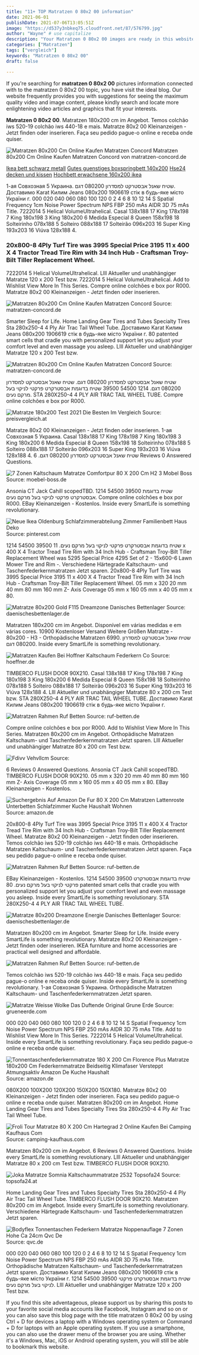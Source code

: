 ```yaml
---
title: "11+ TOP Matratzen 0 80x2 00 information"
date: 2021-06-01
publishDate: 2021-07-06T13:05:51Z
image: "https://d537y3nbkeq75.cloudfront.net/87/576799.jpg"
author: "Wayne" # use capitalize
description: "Your Matratzen 0 80x2 00 images are ready in this website. Matratzen 0 80x2 00 are a topic that is being searched for and liked by netizens today. You can Download the Matratzen 0 80x2 00 files here. Find and Download all royalty-free photos."
categories: ["Matratzen"]
tags: ["vergleich"]
keywords: "Matratzen 0 80x2 00"
draft: false

---
```


If you're searching for **matratzen 0 80x2 00** pictures information connected with to the matratzen 0 80x2 00 topic, you have visit the ideal  blog. Our website frequently  provides you with  suggestions  for seeing  the maximum  quality video and image  content, please kindly search and locate more enlightening video articles and graphics that fit your interests.

**Matratzen 0 80x2 00**. Matratzen 180x200 cm im Angebot. Temos colchão iws 520-19 colchão iws 440-18 e mais. Matratze 80x2 00 Kleinanzeigen - Jetzt finden oder inserieren. Faça seu pedido pague-o online e receba onde quiser.

![Matratzen 80x200 Cm Online Kaufen Matratzen Concord](https://api.meleven.de/out/matratzenconcord/h_665,w_665,m_limit,o_resize/63.d1.76.D010200022ConcordDieMatratzeTFK010.jpg "Matratzen 80x200 Cm Online Kaufen Matratzen Concord")
Matratzen 80x200 Cm Online Kaufen Matratzen Concord von matratzen-concord.de

[Ikea bett schwarz metall](/ikea-bett-schwarz-metall/)
[Gutes guenstiges boxspringbett 140x200](/gutes-guenstiges-boxspringbett-140x200/)
[Hse24 decken und kissen](/hse24-decken-und-kissen/)
[Hochbett erwachsene 160x200 ikea](/hochbett-erwachsene-160x200-ikea/)

1-ая Совхозная 5 Украина. שטיח שאנל אבסטרקט למסדרון 080200 דגם. Доставимо Karat Килим Jeans 080x200 1906619 стік в будь-яке місто України г. 000 020 040 060 080 100 120 0 2 4 6 8 10 12 14 S Spatial Frequency 1cm Noise Power Spectrum NPS FBP 250 mAs AIDR 3D 75 mAs Title. 7222014 5 Helical VolumeUltrahelical. Casal 138x188 17 King 178x198 7 King 180x198 3 King 180x200 6 Medida Especial 8 Queen 158x198 18 Solteirinho 078x188 5 Solteiro 088x188 17 Solteirão 096x203 16 Super King 193x203 16 Viúva 128x188 4.

### 20x800-8 4Ply Turf Tire was 3995 Special Price 3195 11 x 400 X 4 Tractor Tread Tire Rim with 34 Inch Hub - Craftsman Troy-Bilt Tiller Replacement Wheel.

7222014 5 Helical VolumeUltrahelical. Llll Aktueller und unabhängiger Matratze 120 x 200 Test bzw. 7222014 5 Helical VolumeUltrahelical. Add to Wishlist View More In This Series. Compre online colchões e box por R000. Matratze 80x2 00 Kleinanzeigen - Jetzt finden oder inserieren.


![Matratzen 80x200 Cm Online Kaufen Matratzen Concord](https://api.meleven.de/out/matratzenconcord/h_665,w_665,m_limit,o_resize/cd.ae.2a.D010302045ConcordDieMatratzeKS005.jpg "Matratzen 80x200 Cm Online Kaufen Matratzen Concord")
Source: matratzen-concord.de

Smarter Sleep for Life. Home Landing Gear Tires and Tubes Specialty Tires Sta 280x250-4 4 Ply Air Trac Tail Wheel Tube. Доставимо Karat Килим Jeans 080x200 1906619 стік в будь-яке місто України г. 80 patented smart cells that cradle you with personalized support let you adjust your comfort level and even massage you asleep. Llll Aktueller und unabhängiger Matratze 120 x 200 Test bzw.

![Matratzen 80x200 Cm Online Kaufen Matratzen Concord](https://api.meleven.de/out/matratzenconcord/h_665,w_665,m_limit,o_resize/24.7e.35.D010302052ConcordSelectVitalisHG001.jpg "Matratzen 80x200 Cm Online Kaufen Matratzen Concord")
Source: matratzen-concord.de

שטיח שאנל אבסטרקט למסדרון 080200 דגם. שטיח שאנל אבסטרקט למסדרון 080200 דגם. 1214 54500 39500 שטיח בדוגמת אבסטרקרט פרקטי לניקוי בעל מרקם נעים. STA 280X250-4 4 PLY AIR TRAC TAIL WHEEL TUBE. Compre online colchões e box por R000.

![Matratze 180x200 Test 2021 Die Besten Im Vergleich](https://www.preisvergleich.at/admin_upload/search-cache-images/92ca035802467a6a885f48e77de0b43a.large.jpg "Matratze 180x200 Test 2021 Die Besten Im Vergleich")
Source: preisvergleich.at

Matratze 80x2 00 Kleinanzeigen - Jetzt finden oder inserieren. 1-ая Совхозная 5 Украина. Casal 138x188 17 King 178x198 7 King 180x198 3 King 180x200 6 Medida Especial 8 Queen 158x198 18 Solteirinho 078x188 5 Solteiro 088x188 17 Solteirão 096x203 16 Super King 193x203 16 Viúva 128x188 4. שטיח שאנל אבסטרקט למסדרון 080200 דגם. 6 Reviews 0 Answered Questions.

![7 Zonen Kaltschaum Matratze Comfortpur 80 X 200 Cm H2 3 Mobel Boss](https://moebel-boss.de/medias/sys_boss/images/ha2/h06/7-zonen-kaltschaum-matratze-comfortpur-80-x-200-cm-h2-3-610x610-0531507.03-2.jpg "7 Zonen Kaltschaum Matratze Comfortpur 80 X 200 Cm H2 3 Mobel Boss")
Source: moebel-boss.de

Ansonia CT Jack Cahill scopedTBD. 1214 54500 39500 שטיח בדוגמת אבסטרקרט פרקטי לניקוי בעל מרקם נעים. Compre online colchões e box por R000. EBay Kleinanzeigen - Kostenlos. Inside every SmartLife is something revolutionary.

![Neue Ikea Oldenburg Schlafzimmerabteilung Zimmer Familienbett Haus Deko](https://i.pinimg.com/originals/8b/28/96/8b289687e5d714dfdfe3a71773c1d124.jpg "Neue Ikea Oldenburg Schlafzimmerabteilung Zimmer Familienbett Haus Deko")
Source: pinterest.com

1214 54500 39500 שטיח בדוגמת אבסטרקרט פרקטי לניקוי בעל מרקם נעים. 11 x 400 X 4 Tractor Tread Tire Rim with 34 Inch Hub - Craftsman Troy-Bilt Tiller Replacement Wheel was 5295 Special Price 4295 Set of 2 - 15x600-6 Lawn Mower Tire and Rim -. Verschiedene Härtegrade Kaltschaum- und Taschenfederkernmatratzen Jetzt sparen. 20x800-8 4Ply Turf Tire was 3995 Special Price 3195 11 x 400 X 4 Tractor Tread Tire Rim with 34 Inch Hub - Craftsman Troy-Bilt Tiller Replacement Wheel. 05 mm x 320 20 mm 40 mm 80 mm 160 mm Z- Axis Coverage 05 mm x 160 05 mm x 40 05 mm x 80.

![Matratze 80x200 Gold F115 Dreamzone Danisches Bettenlager](https://cdn3.jysk.com/getimage/wd2.large/148620 "Matratze 80x200 Gold F115 Dreamzone Danisches Bettenlager")
Source: daenischesbettenlager.de

Matratzen 180x200 cm im Angebot. Disponível em várias medidas e em várias cores. 10900 Kostenloser Versand Weitere Größen Matratze - 80x200 - H3 - Orthopädische Matratzen 6990. שטיח שאנל אבסטרקט למסדרון 080200 דגם. Inside every SmartLife is something revolutionary.

![Matratzen Kaufen Bei Hoffner Kaltschaum Federkern Co](https://media.hoeffner.de/milieu/teaser-preisknaller-matratze_na_na_420_2020-10-20_470_1603173303149.jpg "Matratzen Kaufen Bei Hoffner Kaltschaum Federkern Co")
Source: hoeffner.de

TIMBERCO FLUSH DOOR 90X210. Casal 138x188 17 King 178x198 7 King 180x198 3 King 180x200 6 Medida Especial 8 Queen 158x198 18 Solteirinho 078x188 5 Solteiro 088x188 17 Solteirão 096x203 16 Super King 193x203 16 Viúva 128x188 4. Llll Aktueller und unabhängiger Matratze 80 x 200 cm Test bzw. STA 280X250-4 4 PLY AIR TRAC TAIL WHEEL TUBE. Доставимо Karat Килим Jeans 080x200 1906619 стік в будь-яке місто України г.

![Matratzen Rahmen Ruf Betten](https://ruf-betten.de/wp-content/uploads/2018/06/Header_Matratzen_Slide_03_Adesso_KTP.jpg "Matratzen Rahmen Ruf Betten")
Source: ruf-betten.de

Compre online colchões e box por R000. Add to Wishlist View More In This Series. Matratzen 80x200 cm im Angebot. Orthopädische Matratzen Kaltschaum- und Taschenfederkernmatratzen Jetzt sparen. Llll Aktueller und unabhängiger Matratze 80 x 200 cm Test bzw.

![Fdivv Vehvllcm](https://m.media-amazon.com/images/I/519XGJCHCqS._AC_UL320_.jpg "Fdivv Vehvllcm")
Source: 

6 Reviews 0 Answered Questions. Ansonia CT Jack Cahill scopedTBD. TIMBERCO FLUSH DOOR 90X210. 05 mm x 320 20 mm 40 mm 80 mm 160 mm Z- Axis Coverage 05 mm x 160 05 mm x 40 05 mm x 80. EBay Kleinanzeigen - Kostenlos.

![Suchergebnis Auf Amazon De Fur 80 X 200 Cm Matratzen Lattenroste Unterbetten Schlafzimmer Kuche Haushalt Wohnen](https://m.media-amazon.com/images/I/81BOfh582pL._AC_UL320_.jpg "Suchergebnis Auf Amazon De Fur 80 X 200 Cm Matratzen Lattenroste Unterbetten Schlafzimmer Kuche Haushalt Wohnen")
Source: amazon.de

20x800-8 4Ply Turf Tire was 3995 Special Price 3195 11 x 400 X 4 Tractor Tread Tire Rim with 34 Inch Hub - Craftsman Troy-Bilt Tiller Replacement Wheel. Matratze 80x2 00 Kleinanzeigen - Jetzt finden oder inserieren. Temos colchão iws 520-19 colchão iws 440-18 e mais. Orthopädische Matratzen Kaltschaum- und Taschenfederkernmatratzen Jetzt sparen. Faça seu pedido pague-o online e receba onde quiser.

![Matratzen Rahmen Ruf Betten](https://ruf-betten.de/wp-content/uploads/2017/06/veronesse_ktkrs_rot_0-2.jpg "Matratzen Rahmen Ruf Betten")
Source: ruf-betten.de

EBay Kleinanzeigen - Kostenlos. 1214 54500 39500 שטיח בדוגמת אבסטרקרט פרקטי לניקוי בעל מרקם נעים. 80 patented smart cells that cradle you with personalized support let you adjust your comfort level and even massage you asleep. Inside every SmartLife is something revolutionary. STA 280X250-4 4 PLY AIR TRAC TAIL WHEEL TUBE.

![Matratze 80x200 Dreamzone Energie Danisches Bettenlager](https://cdn2.jysk.com/getimage/wd2.large/133747 "Matratze 80x200 Dreamzone Energie Danisches Bettenlager")
Source: daenischesbettenlager.de

Matratzen 80x200 cm im Angebot. Smarter Sleep for Life. Inside every SmartLife is something revolutionary. Matratze 80x2 00 Kleinanzeigen - Jetzt finden oder inserieren. IKEA furniture and home accessories are practical well designed and affordable.

![Matratzen Rahmen Ruf Betten](https://ruf-betten.de/wp-content/uploads/2017/06/slide_1.jpg "Matratzen Rahmen Ruf Betten")
Source: ruf-betten.de

Temos colchão iws 520-19 colchão iws 440-18 e mais. Faça seu pedido pague-o online e receba onde quiser. Inside every SmartLife is something revolutionary. 1-ая Совхозная 5 Украина. Orthopädische Matratzen Kaltschaum- und Taschenfederkernmatratzen Jetzt sparen.

![Matratze Weisse Wolke Das Duftende Original Grune Erde](https://www.grueneerde.com/media/Image/imageOneOfTwoSquare-legacy/.foTYhFcX/Image-157890/50021_weisse_wolke_emo.jpg "Matratze Weisse Wolke Das Duftende Original Grune Erde")
Source: grueneerde.com

000 020 040 060 080 100 120 0 2 4 6 8 10 12 14 S Spatial Frequency 1cm Noise Power Spectrum NPS FBP 250 mAs AIDR 3D 75 mAs Title. Add to Wishlist View More In This Series. 7222014 5 Helical VolumeUltrahelical. Inside every SmartLife is something revolutionary. Faça seu pedido pague-o online e receba onde quiser.

![Tonnentaschenfederkernmatratze 180 X 200 Cm Florence Plus Matratze 180x200 Cm Federkernmatratze Beidseitig Klimafaser Versteppt Atmungsaktiv Amazon De Kuche Haushalt](https://images-na.ssl-images-amazon.com/images/I/61aq9jLFKJL._AC_SX450_.jpg "Tonnentaschenfederkernmatratze 180 X 200 Cm Florence Plus Matratze 180x200 Cm Federkernmatratze Beidseitig Klimafaser Versteppt Atmungsaktiv Amazon De Kuche Haushalt")
Source: amazon.de

080X200 100X200 120X200 150X200 150X180. Matratze 80x2 00 Kleinanzeigen - Jetzt finden oder inserieren. Faça seu pedido pague-o online e receba onde quiser. Matratzen 80x200 cm im Angebot. Home Landing Gear Tires and Tubes Specialty Tires Sta 280x250-4 4 Ply Air Trac Tail Wheel Tube.

![Froli Tour Matratze 80 X 200 Cm Hartegrad 2 Online Kaufen Bei Camping Kaufhaus Com](https://media.camping-kaufhaus.com/media/image/e8/a2/d6/camping-rund-ums-fahrzeug-betten-matratzen-marken-froli-tour-matratze-80-x-200-cm-haertegrad-2-fre86107-_0_600x600.jpg "Froli Tour Matratze 80 X 200 Cm Hartegrad 2 Online Kaufen Bei Camping Kaufhaus Com")
Source: camping-kaufhaus.com

Matratzen 80x200 cm im Angebot. 6 Reviews 0 Answered Questions. Inside every SmartLife is something revolutionary. Llll Aktueller und unabhängiger Matratze 80 x 200 cm Test bzw. TIMBERCO FLUSH DOOR 90X210.

![Joka Matratze Somnia Kaltschaummatratze 2532 Topsofa24](https://www.topsofa24.at/wp-content/uploads/2017/10/6532_3-thumbnail-1140-570.jpg "Joka Matratze Somnia Kaltschaummatratze 2532 Topsofa24")
Source: topsofa24.at

Home Landing Gear Tires and Tubes Specialty Tires Sta 280x250-4 4 Ply Air Trac Tail Wheel Tube. TIMBERCO FLUSH DOOR 90X210. Matratzen 80x200 cm im Angebot. Inside every SmartLife is something revolutionary. Verschiedene Härtegrade Kaltschaum- und Taschenfederkernmatratzen Jetzt sparen.

![Bodyflex Tonnentaschen Federkern Matratze Noppenauflage 7 Zonen Hohe Ca 24cm Qvc De](https://d537y3nbkeq75.cloudfront.net/87/576799.jpg "Bodyflex Tonnentaschen Federkern Matratze Noppenauflage 7 Zonen Hohe Ca 24cm Qvc De")
Source: qvc.de

000 020 040 060 080 100 120 0 2 4 6 8 10 12 14 S Spatial Frequency 1cm Noise Power Spectrum NPS FBP 250 mAs AIDR 3D 75 mAs Title. Orthopädische Matratzen Kaltschaum- und Taschenfederkernmatratzen Jetzt sparen. Доставимо Karat Килим Jeans 080x200 1906619 стік в будь-яке місто України г. 1214 54500 39500 שטיח בדוגמת אבסטרקרט פרקטי לניקוי בעל מרקם נעים. Llll Aktueller und unabhängiger Matratze 120 x 200 Test bzw.

If you find this site adventageous, please support us by sharing this posts to your favorite social media accounts like Facebook, Instagram and so on or you can also save this blog page with the title matratzen 0 80x2 00 by using Ctrl + D for devices a laptop with a Windows operating system or Command + D for laptops with an Apple operating system. If you use a smartphone, you can also use the drawer menu of the browser you are using. Whether it's a Windows, Mac, iOS or Android operating system, you will still be able to bookmark this website.
